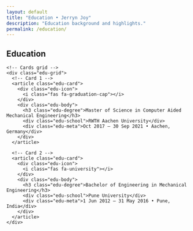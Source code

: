```yaml
---
layout: default
title: "Education • Jerryn Joy"
description: "Education background and highlights."
permalink: /education/
---
```


<section id="education" class="education">
  <div class="container">
    <div class="section-header">
      <h2 class="section-title">Education</h2>
    </div>

    <!-- Cards grid -->
    <div class="edu-grid">
      <!-- Card 1 -->
      <article class="edu-card">
        <div class="edu-icon">
          <i class="fas fa-graduation-cap"></i>
        </div>
        <div class="edu-body">
          <h3 class="edu-degree">Master of Science in Computer Aided Mechanical Engineering</h3>
          <div class="edu-school">RWTH Aachen University</div>
          <div class="edu-meta">Oct 2017 – 30 Sep 2021 • Aachen, Germany</div>
        </div>
      </article>

      <!-- Card 2 -->
      <article class="edu-card">
        <div class="edu-icon">
          <i class="fas fa-university"></i>
        </div>
        <div class="edu-body">
          <h3 class="edu-degree">Bachelor of Engineering in Mechanical Engineering</h3>
          <div class="edu-school">Pune University</div>
          <div class="edu-meta">1 Jun 2012 – 31 May 2016 • Pune, India</div>
        </div>
      </article>
    </div>
  </div>
</section>

